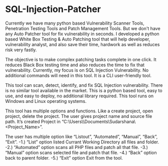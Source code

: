 # SQL-Injection-Patcher

Currently we have many python based Vulnerability Scanner Tools, Penetration Testing Tools and Patch Management Tools. But we don't have any Auto Patcher tool for fix vulnerability in seconds. I developed a python based White Box Testing & Auto Patching tool that will help developer, vulnerability analyst, and also save their time, hardwork as well as reduces risk very fastly.

The objective is to make complex patching tasks complete in one click. It reduces Black Box testing time and also reduces the time to fix that vulnerability. Currently, my focus is on SQL Injection Vulnerability. No additional commands will need in this tool. It is a CLI user-friendly tool.

This tool can scan, detect, identify, and fix SQL Injection vulnerability. There is no similar tool available in the market. This is a python based tool, easy to use, and easy to deploy, no additional library required. This tool runs on Windows and Linux operating systems.

This tool has multiple options and functions. Like a create project, open project, delete the project. The user gives project name and source file path. It’s created Project in “C:\\Users\\<username>\\Documents\\Sudarshana\\<Project_Name>”. 

The user has multiple option like “Listout”, “Automated”, “Manual”, “Back”, “Exit”.
-1.) “List” option listed Currant Working Directory all files and folder.
-2.) “Automated” option scans all PHP files and patch all that file.
-3.) “Manual” option scans selected file and patch that file.
-4.) “Back” option back to parent folder.
-5.) “Exit” option Exit from the tool.
